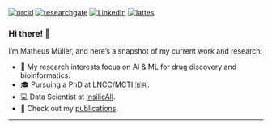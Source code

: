 [![orcid](https://img.shields.io/badge/ORCID--_?style=social&logo=orcid)](https://orcid.org/0000-0002-0659-6365) [![researchgate](https://img.shields.io/badge/Research_Gate-00CCBB.svg?&style=flat&logo=ResearchGate&logoColor=white)](https://www.researchgate.net/profile/Matheus_Mueller2) [![LinkedIn](https://img.shields.io/badge/LinkedIn-0077B5?style=flat&logo=linkedin&logoColor=white)](https://www.linkedin.com/in/mullerpds) [![lattes](https://img.shields.io/badge/Lattes-CNPq-blue?style=flat)](http://lattes.cnpq.br/0364392354139129)
### Hi there! 👋

I’m Matheus Müller, and here’s a snapshot of my current work and research:

- 🧪 My research interests focus on AI & ML for drug discovery and bioinformatics.
- 🎓 Pursuing a PhD at [LNCC/MCTI](http://gmmsb.lncc.br/) 🇧🇷.
- 💻 Data Scientist at [InsilicAll](https://insilicall.com).
- 📰 Check out my [publications](https://scholar.google.com/citations?&user=b-YoHK8AAAAJ&sortby=pubdate).


---
<!--
**mpds/mpds** is a ✨ _special_ ✨ repository because its `README.md` (this file) appears on your GitHub profile.

Here are some ideas to get you started:

- 🔭 I’m currently working on ...
- 🌱 I’m currently learning ...
- 👯 I’m looking to collaborate on ...
- 🤔 I’m looking for help with ...
- 💬 Ask me about ...
- 📫 How to reach me: ...
- 😄 Pronouns: ...
- ⚡ Fun fact: ...
-->
